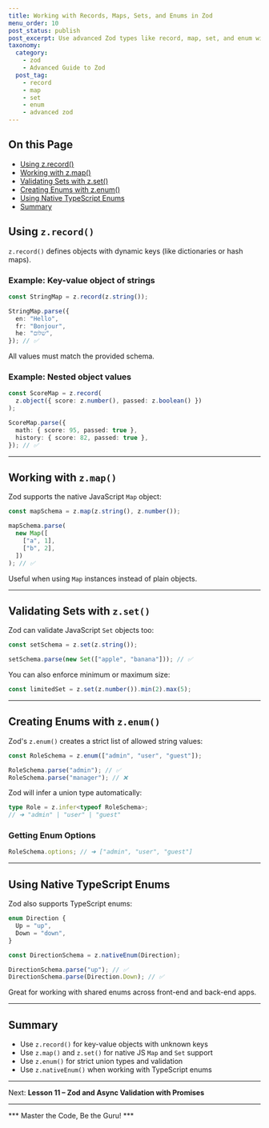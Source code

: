 ```yaml
---
title: Working with Records, Maps, Sets, and Enums in Zod
menu_order: 10
post_status: publish
post_excerpt: Use advanced Zod types like record, map, set, and enum with full type safety.
taxonomy:
  category:
    - zod
    - Advanced Guide to Zod
  post_tag:
    - record
    - map
    - set
    - enum
    - advanced zod
---
```


<div class="toc" markdown="1">

## On this Page

- [Using z.record()](#using-zrecord)
- [Working with z.map()](#working-with-zmap)
- [Validating Sets with z.set()](#validating-sets-with-zset)
- [Creating Enums with z.enum()](#creating-enums-with-zenum)
- [Using Native TypeScript Enums](#using-native-typescript-enums)
- [Summary](#summary)

</div>

<div class="guru-main" markdown="1">

## Using `z.record()`

`z.record()` defines objects with dynamic keys (like dictionaries or hash maps).

### Example: Key-value object of strings

```ts
const StringMap = z.record(z.string());

StringMap.parse({
  en: "Hello",
  fr: "Bonjour",
  he: "שלום",
}); // ✅
```

All values must match the provided schema.

### Example: Nested object values

```ts
const ScoreMap = z.record(
  z.object({ score: z.number(), passed: z.boolean() })
);

ScoreMap.parse({
  math: { score: 95, passed: true },
  history: { score: 82, passed: true },
}); // ✅
```

---

## Working with `z.map()`

Zod supports the native JavaScript `Map` object:

```ts
const mapSchema = z.map(z.string(), z.number());

mapSchema.parse(
  new Map([
    ["a", 1],
    ["b", 2],
  ])
); // ✅
```

Useful when using `Map` instances instead of plain objects.

---

## Validating Sets with `z.set()`

Zod can validate JavaScript `Set` objects too:

```ts
const setSchema = z.set(z.string());

setSchema.parse(new Set(["apple", "banana"])); // ✅
```

You can also enforce minimum or maximum size:

```ts
const limitedSet = z.set(z.number()).min(2).max(5);
```

---

## Creating Enums with `z.enum()`

Zod's `z.enum()` creates a strict list of allowed string values:

```ts
const RoleSchema = z.enum(["admin", "user", "guest"]);

RoleSchema.parse("admin"); // ✅
RoleSchema.parse("manager"); // ❌
```

Zod will infer a union type automatically:

```ts
type Role = z.infer<typeof RoleSchema>;
// ➜ "admin" | "user" | "guest"
```

### Getting Enum Options

```ts
RoleSchema.options; // ➜ ["admin", "user", "guest"]
```

---

## Using Native TypeScript Enums

Zod also supports TypeScript enums:

```ts
enum Direction {
  Up = "up",
  Down = "down",
}

const DirectionSchema = z.nativeEnum(Direction);

DirectionSchema.parse("up"); // ✅
DirectionSchema.parse(Direction.Down); // ✅
```

Great for working with shared enums across front-end and back-end apps.

---

## Summary

- Use `z.record()` for key-value objects with unknown keys
- Use `z.map()` and `z.set()` for native JS `Map` and `Set` support
- Use `z.enum()` for strict union types and validation
- Use `z.nativeEnum()` when working with TypeScript enums

---

Next: **Lesson 11 – Zod and Async Validation with Promises**

---

*** Master the Code, Be the Guru! ***

</div>
